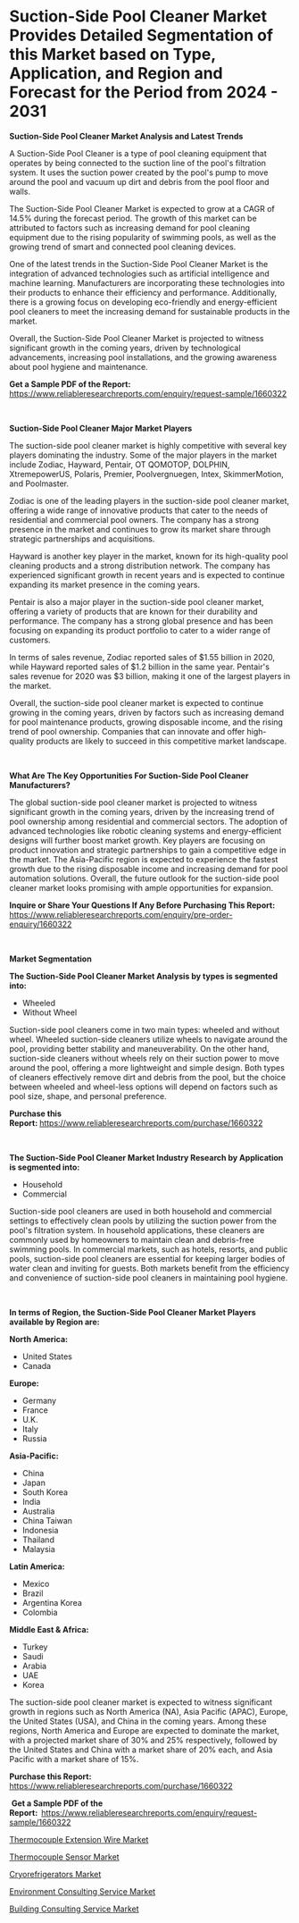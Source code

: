 <p><h1>Suction-Side Pool Cleaner Market Provides Detailed Segmentation of this Market based on Type, Application, and Region and Forecast for the Period from 2024 - 2031</h1></p><p><strong>Suction-Side Pool Cleaner Market Analysis and Latest Trends</strong></p>
<p><p>A Suction-Side Pool Cleaner is a type of pool cleaning equipment that operates by being connected to the suction line of the pool's filtration system. It uses the suction power created by the pool's pump to move around the pool and vacuum up dirt and debris from the pool floor and walls.</p><p>The Suction-Side Pool Cleaner Market is expected to grow at a CAGR of 14.5% during the forecast period. The growth of this market can be attributed to factors such as increasing demand for pool cleaning equipment due to the rising popularity of swimming pools, as well as the growing trend of smart and connected pool cleaning devices.</p><p>One of the latest trends in the Suction-Side Pool Cleaner Market is the integration of advanced technologies such as artificial intelligence and machine learning. Manufacturers are incorporating these technologies into their products to enhance their efficiency and performance. Additionally, there is a growing focus on developing eco-friendly and energy-efficient pool cleaners to meet the increasing demand for sustainable products in the market.</p><p>Overall, the Suction-Side Pool Cleaner Market is projected to witness significant growth in the coming years, driven by technological advancements, increasing pool installations, and the growing awareness about pool hygiene and maintenance.</p></p>
<p><strong>Get a Sample PDF of the Report:&nbsp;</strong> <a href="https://www.reliableresearchreports.com/enquiry/request-sample/1660322">https://www.reliableresearchreports.com/enquiry/request-sample/1660322</a></p>
<p>&nbsp;</p>
<p><strong>Suction-Side Pool Cleaner Major Market Players</strong></p>
<p><p>The suction-side pool cleaner market is highly competitive with several key players dominating the industry. Some of the major players in the market include Zodiac, Hayward, Pentair, OT QOMOTOP, DOLPHIN, XtremepowerUS, Polaris, Premier, Poolvergnuegen, Intex, SkimmerMotion, and Poolmaster.</p><p>Zodiac is one of the leading players in the suction-side pool cleaner market, offering a wide range of innovative products that cater to the needs of residential and commercial pool owners. The company has a strong presence in the market and continues to grow its market share through strategic partnerships and acquisitions.</p><p>Hayward is another key player in the market, known for its high-quality pool cleaning products and a strong distribution network. The company has experienced significant growth in recent years and is expected to continue expanding its market presence in the coming years.</p><p>Pentair is also a major player in the suction-side pool cleaner market, offering a variety of products that are known for their durability and performance. The company has a strong global presence and has been focusing on expanding its product portfolio to cater to a wider range of customers.</p><p>In terms of sales revenue, Zodiac reported sales of $1.55 billion in 2020, while Hayward reported sales of $1.2 billion in the same year. Pentair's sales revenue for 2020 was $3 billion, making it one of the largest players in the market.</p><p>Overall, the suction-side pool cleaner market is expected to continue growing in the coming years, driven by factors such as increasing demand for pool maintenance products, growing disposable income, and the rising trend of pool ownership. Companies that can innovate and offer high-quality products are likely to succeed in this competitive market landscape.</p></p>
<p>&nbsp;</p>
<p><strong>What Are The Key Opportunities For Suction-Side Pool Cleaner Manufacturers?</strong></p>
<p><p>The global suction-side pool cleaner market is projected to witness significant growth in the coming years, driven by the increasing trend of pool ownership among residential and commercial sectors. The adoption of advanced technologies like robotic cleaning systems and energy-efficient designs will further boost market growth. Key players are focusing on product innovation and strategic partnerships to gain a competitive edge in the market. The Asia-Pacific region is expected to experience the fastest growth due to the rising disposable income and increasing demand for pool automation solutions. Overall, the future outlook for the suction-side pool cleaner market looks promising with ample opportunities for expansion.</p></p>
<p><strong>Inquire or Share Your Questions If Any Before Purchasing This Report:</strong> <a href="https://www.reliableresearchreports.com/enquiry/pre-order-enquiry/1660322">https://www.reliableresearchreports.com/enquiry/pre-order-enquiry/1660322</a></p>
<p>&nbsp;</p>
<p><strong>Market Segmentation</strong></p>
<p><strong>The Suction-Side Pool Cleaner Market Analysis by types is segmented into:</strong></p>
<p><ul><li>Wheeled</li><li>Without Wheel</li></ul></p>
<p><p>Suction-side pool cleaners come in two main types: wheeled and without wheel. Wheeled suction-side cleaners utilize wheels to navigate around the pool, providing better stability and maneuverability. On the other hand, suction-side cleaners without wheels rely on their suction power to move around the pool, offering a more lightweight and simple design. Both types of cleaners effectively remove dirt and debris from the pool, but the choice between wheeled and wheel-less options will depend on factors such as pool size, shape, and personal preference.</p></p>
<p><strong>Purchase this Report:&nbsp;</strong><a href="https://www.reliableresearchreports.com/purchase/1660322">https://www.reliableresearchreports.com/purchase/1660322</a></p>
<p>&nbsp;</p>
<p><strong>The Suction-Side Pool Cleaner Market Industry Research by Application is segmented into:</strong></p>
<p><ul><li>Household</li><li>Commercial</li></ul></p>
<p><p>Suction-side pool cleaners are used in both household and commercial settings to effectively clean pools by utilizing the suction power from the pool's filtration system. In household applications, these cleaners are commonly used by homeowners to maintain clean and debris-free swimming pools. In commercial markets, such as hotels, resorts, and public pools, suction-side pool cleaners are essential for keeping larger bodies of water clean and inviting for guests. Both markets benefit from the efficiency and convenience of suction-side pool cleaners in maintaining pool hygiene.</p></p>
<p>&nbsp;</p>
<p><strong>In terms of Region, the Suction-Side Pool Cleaner Market Players available by Region are:</strong></p>
<p>
    <p> <strong> North America: </strong>
        <ul>
            <li>United States</li>
            <li>Canada</li>
        </ul>
        </p> 
    <p> <strong> Europe: </strong>
        <ul>
            <li>Germany</li>
            <li>France</li>
            <li>U.K.</li>
            <li>Italy</li>
            <li>Russia</li>
        </ul>
        </p> 
    <p> <strong> Asia-Pacific: </strong>
        <ul>
            <li>China</li>
            <li>Japan</li>
            <li>South Korea</li>
            <li>India</li>
            <li>Australia</li>
            <li>China Taiwan</li>
            <li>Indonesia</li>
            <li>Thailand</li>
            <li>Malaysia</li>
        </ul>
        </p> 
    <p> <strong> Latin America: </strong>
        <ul>
            <li>Mexico</li>
            <li>Brazil</li>
            <li>Argentina Korea</li>
            <li>Colombia</li>
        </ul>
        </p> 
    <p> <strong> Middle East & Africa: </strong>
        <ul>
            <li>Turkey</li>
            <li>Saudi</li>
            <li>Arabia</li>
            <li>UAE</li>
            <li>Korea</li>
        </ul>
    </p>
    </p>
<p><p>The suction-side pool cleaner market is expected to witness significant growth in regions such as North America (NA), Asia Pacific (APAC), Europe, the United States (USA), and China in the coming years. Among these regions, North America and Europe are expected to dominate the market, with a projected market share of 30% and 25% respectively, followed by the United States and China with a market share of 20% each, and Asia Pacific with a market share of 15%.</p></p>
<p><strong>Purchase this Report: </strong><a href="https://www.reliableresearchreports.com/purchase/1660322">https://www.reliableresearchreports.com/purchase/1660322</a></p>
<p>&nbsp;<strong>Get a Sample PDF of the Report:&nbsp;&nbsp;</strong><a href="https://www.reliableresearchreports.com/enquiry/request-sample/1660322">https://www.reliableresearchreports.com/enquiry/request-sample/1660322</a></p>
<p><strong></strong></p>
<p><p><a href="https://view.publitas.com/reportprime-1/thermocouple-extension-wire-market-research-report-unlocks-analysis-on-the-market-financial-status-market-size-and-market-revenue-upto-2031/">Thermocouple Extension Wire Market</a></p><p><a href="https://view.publitas.com/reportprime-1/thermocouple-sensor-market-research-report-the-key-to-successful-business-strategy-forecasted-for-period-from-2024-2031/">Thermocouple Sensor Market</a></p><p><a href="https://woozy-pyroraptor-a1f.notion.site/Cryorefrigerators-Market-Research-Report-The-Key-To-Successful-Business-Strategy-Forecasted-for-Per-71f8625da0934240a7538d05146d6099">Cryorefrigerators Market</a></p><p><a href="https://rainy-horn-d69.notion.site/Environment-Consulting-Service-Market-Provides-Detailed-Segmentation-of-this-Market-based-on-Type-A-38c2fd82dd2f4f9db5a781497ba7703b">Environment Consulting Service Market</a></p><p><a href="https://rainy-horn-d69.notion.site/Building-Consulting-Service-Market-Furnish-Information-about-Market-Size-Market-Share-Market-Dynam-882d525863dc4b2b81e9ae04bba83863">Building Consulting Service Market</a></p></p>